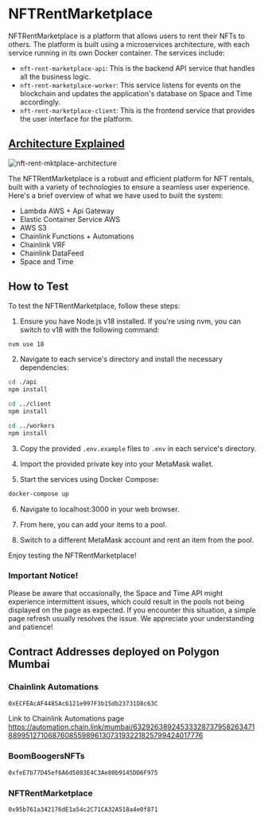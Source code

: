 # NFTRentMarketplace

NFTRentMarketplace is a platform that allows users to rent their NFTs to others. The platform is built using a microservices architecture, with each service running in its own Docker container. The services include:

- `nft-rent-marketplace-api`: This is the backend API service that handles all the business logic.
- `nft-rent-marketplace-worker`: This service listens for events on the blockchain and updates the application's database on Space and Time accordingly.
- `nft-rent-marketplace-client`: This is the frontend service that provides the user interface for the platform.


## [Architecture Explained](docs/architecture.md)

![nft-rent-mktplace-architecture](https://github.com/trexx-games/nft-rent-marketplace/assets/133237806/23667d40-3a6b-4abf-b4de-d77298158b19)

The NFTRentMarketplace is a robust and efficient platform for NFT rentals, built with a variety of technologies to ensure a seamless user experience. Here's a brief overview of what we have used to built the system:

- Lambda AWS + Api Gateway
- Elastic Container Service AWS
- AWS S3
- Chainlink Functions + Automations
- Chainlink VRF
- Chainlink DataFeed
- Space and Time


## How to Test

To test the NFTRentMarketplace, follow these steps:

1. Ensure you have Node.js v18 installed. If you're using nvm, you can switch to v18 with the following command:

```bash
nvm use 18
```

2. Navigate to each service's directory and install the necessary dependencies:

```bash
cd ./api
npm install

cd ../client
npm install

cd ../workers
npm install
```

3. Copy the provided `.env.example` files to `.env` in each service's directory.

4. Import the provided private key into your MetaMask wallet.

5. Start the services using Docker Compose:

```bash
docker-compose up
```

6. Navigate to localhost:3000 in your web browser. 

7. From here, you can add your items to a pool.

8. Switch to a different MetaMask account and rent an item from the pool.

Enjoy testing the NFTRentMarketplace!

### Important Notice!

Please be aware that occasionally, the Space and Time API might experience intermittent issues, which could result in the pools not being displayed on the page as expected. If you encounter this situation, a simple page refresh usually resolves the issue. We appreciate your understanding and patience!

## Contract Addresses deployed on Polygon Mumbai

### Chainlink Automations 
```bash
0xECFEAcAF4485Ac6121e997F3b15db23731D8c63C
```
Link to Chainlink Automations page https://automation.chain.link/mumbai/63292638924533328737958263471889951271068760855989613073193221825799424017776


### BoomBoogersNFTs 
```bash
0xfeE7b77D45ef6A6d5083E4C3Ae80b9145DD6F975
```

### NFTRentMarketplace 
```bash
0x95b761a342176dE1a54c2C71CA32A518a4e0f871
```
